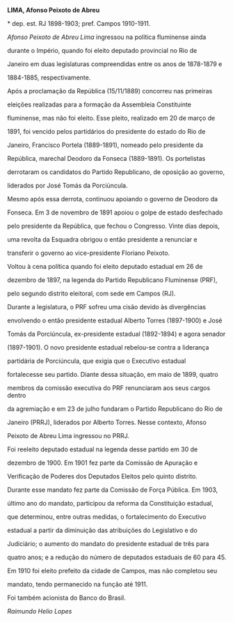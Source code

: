 **LIMA, Afonso Peixoto de Abreu**



\* dep. est. RJ 1898-1903; pref. Campos 1910-1911.



*Afonso Peixoto de Abreu Lima* ingressou na política fluminense ainda

durante o Império, quando foi eleito deputado provincial no Rio de

Janeiro em duas legislaturas compreendidas entre os anos de 1878-1879 e

1884-1885, respectivamente.



Após a proclamação da República (15/11/1889) concorreu nas primeiras

eleições realizadas para a formação da Assembleia Constituinte

fluminense, mas não foi eleito. Esse pleito, realizado em 20 de março de

1891, foi vencido pelos partidários do presidente do estado do Rio de

Janeiro, Francisco Portela (1889-1891), nomeado pelo presidente da

República, marechal Deodoro da Fonseca (1889-1891). Os portelistas

derrotaram os candidatos do Partido Republicano, de oposição ao governo,

liderados por José Tomás da Porciúncula.



Mesmo após essa derrota, continuou apoiando o governo de Deodoro da

Fonseca. Em 3 de novembro de 1891 apoiou o golpe de estado desfechado

pelo presidente da República, que fechou o Congresso. Vinte dias depois,

uma revolta da Esquadra obrigou o então presidente a renunciar e

transferir o governo ao vice-presidente Floriano Peixoto.



Voltou à cena política quando foi eleito deputado estadual em 26 de

dezembro de 1897, na legenda do Partido Republicano Fluminense (PRF),

pelo segundo distrito eleitoral, com sede em Campos (RJ).



Durante a legislatura, o PRF sofreu uma cisão devido às divergências

envolvendo o então presidente estadual Alberto Torres (1897-1900) e José

Tomás da Porciúncula, ex-presidente estadual (1892-1894) e agora senador

(1897-1901). O novo presidente estadual rebelou-se contra a liderança

partidária de Porciúncula, que exigia que o Executivo estadual

fortalecesse seu partido. Diante dessa situação, em maio de 1899, quatro

membros da comissão executiva do PRF renunciaram aos seus cargos dentro

da agremiação e em 23 de julho fundaram o Partido Republicano do Rio de

Janeiro (PRRJ), liderados por Alberto Torres. Nesse contexto, Afonso

Peixoto de Abreu Lima ingressou no PRRJ.



Foi reeleito deputado estadual na legenda desse partido em 30 de

dezembro de 1900. Em 1901 fez parte da Comissão de Apuração e

Verificação de Poderes dos Deputados Eleitos pelo quinto distrito.

Durante esse mandato fez parte da Comissão de Força Pública. Em 1903,

último ano do mandato, participou da reforma da Constituição estadual,

que determinou, entre outras medidas, o fortalecimento do Executivo

estadual a partir da diminuição das atribuições do Legislativo e do

Judiciário; o aumento do mandato do presidente estadual de três para

quatro anos; e a redução do número de deputados estaduais de 60 para 45.



Em 1910 foi eleito prefeito da cidade de Campos, mas não completou seu

mandato, tendo permanecido na função até 1911.



Foi também acionista do Banco do Brasil.



*Raimundo Helio Lopes*



